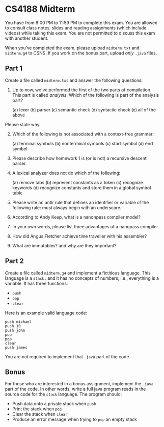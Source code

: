 # CS4188 Midterm

You have from 8:00 PM to 11:59 PM to complete this exam.  You are allowed to consult class notes, slides and reading assignments (which include videos) while taking this exam.  You are not permitted to discuss this exam with another student.

When you've completed the exam, please upload `midterm.txt` and `midterm.g4` to CSNS.  If you work on the bonus part, upload _only_ `.java` files.

## Part 1

Create a file called `midterm.txt` and answer the following questions:

1. Up to now, we've performed the first of the two parts of compilation.  This part is called _analysis_.  Which of the following is part of the analysis part?

    (a) lexer
    (b) parser
    (c) semantic check
    (d) syntactic check
    (e) all of the above

Please state why.

2. Which of the following is not associated with a context-free grammar:

    (a) terminal symbols
    (b) nonterminal symbols
    (c) start symbol
    (d) end symbol

3. Please describe how homework 1 is (or is not) a recursive descent parser.

4. A lexical analyzer does not do which of the following:

    (a) remove tabs
    (b) represent constants as a token
    (c) recognize keywords
    (d) recognize constants and store them in a global symbol table

5. Please write an antlr rule that defines an identifier or variable of the following rule: must always begin with an underscore.

6. According to Andy Keep, what is a nanonpass compiler model?

7. In your own words, please list three advantages of a nanopass compiler.

8. How did Angus Fletcher achieve time traveller with his assembler?

9. What are immutables? and why are they important?

## Part 2

Create a file called `midterm.g4` and implement a fictitious language.  This language is a `stack,` and it has no concepts of numbers, i.e., everything is a variable.  It has three functions:

- `push`
- `pop`
- `clear`

Here is an example valid language code:

```
push michael
push 10
push john
pop
pop
clear
push james
```

You are not required to implement that `.java` part of the code.

## Bonus

For those who are interested in a bonus assignment, implement the `.java` part of the code.  In other words, write a full java program reads in the source code for the `stack` language.  The program should:

- Push data onto a private stack when `push`
- Print the stack when `pop`
- Clear the stack when `clear`
- Produce an error message when trying to `pop` an empty stack

